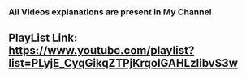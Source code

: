 ### All Videos explanations are present in My Channel

## PlayList Link: https://www.youtube.com/playlist?list=PLyjE_CyqGikqZTPjKrqoIGAHLzlibvS3w

